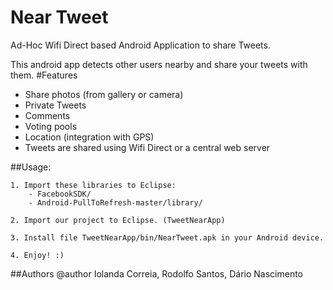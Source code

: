 Near Tweet
==========
Ad-Hoc Wifi Direct based Android Application to share Tweets.

This android app detects other users nearby and share your tweets with them. 
#Features
- Share photos (from gallery or camera)
- Private Tweets
- Comments
- Voting pools
- Location (integration with GPS)
- Tweets are shared using Wifi Direct or a central web server


##Usage:

	1. Import these libraries to Eclipse:
		- FacebookSDK/
		- Android-PullToRefresh-master/library/

	2. Import our project to Eclipse. (TweetNearApp)

	3. Install file TweetNearApp/bin/NearTweet.apk in your Android device.

	4. Enjoy! :)

##Authors
@author Iolanda Correia, Rodolfo Santos, Dário Nascimento


